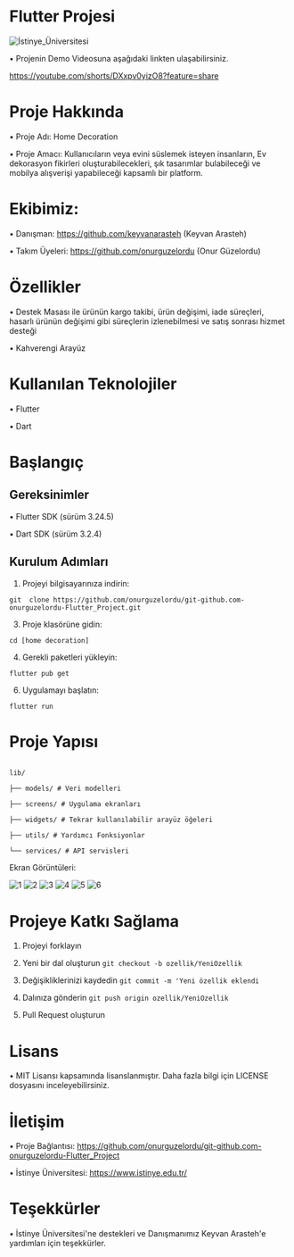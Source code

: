# Flutter Projesi

![İstinye_Üniversitesi](https://github.com/user-attachments/assets/e0a76c00-518d-441f-9df0-1de967fdf884)

• Projenin Demo Videosuna aşağıdaki linkten ulaşabilirsiniz. 

https://youtube.com/shorts/DXxpv0yizO8?feature=share


# Proje Hakkında

• Proje Adı: Home Decoration

• Proje Amacı: Kullanıcıların veya evini süslemek isteyen insanların, Ev dekorasyon fikirleri oluşturabilecekleri, şık tasarımlar bulabileceği ve mobilya alışverişi yapabileceği kapsamlı bir platform. 

# Ekibimiz:

• Danışman:
https://github.com/keyvanarasteh (Keyvan Arasteh)

• Takım Üyeleri:
https://github.com/onurguzelordu (Onur Güzelordu)

# Özellikler

• Destek Masası ile ürünün kargo takibi, ürün değişimi, iade süreçleri, hasarlı ürünün değişimi gibi süreçlerin izlenebilmesi ve satış sonrası hizmet desteği

• Kahverengi Arayüz

# Kullanılan Teknolojiler

• Flutter

• Dart

# Başlangıç

## Gereksinimler

• Flutter SDK (sürüm 3.24.5)

• Dart SDK (sürüm 3.2.4)

## Kurulum Adımları

1. Projeyi bilgisayarınıza indirin:
<pre><code>git  clone https://github.com/onurguzelordu/git-github.com-onurguzelordu-Flutter_Project.git </code></pre>


3. Proje klasörüne gidin:
<pre><code>cd [home decoration]</code></pre>

4. Gerekli paketleri yükleyin:
<pre><code>flutter pub get</code></pre>

6. Uygulamayı başlatın:
<pre><code>flutter run</code></pre>

# Proje Yapısı
```

lib/

├── models/ # Veri modelleri

├── screens/ # Uygulama ekranları

├── widgets/ # Tekrar kullanılabilir arayüz öğeleri

├── utils/ # Yardımcı Fonksiyonlar

└── services/ # API servisleri

```

Ekran Görüntüleri:

![1](https://github.com/user-attachments/assets/a6937ff2-b786-487e-a947-ce94b5062bac)
![2](https://github.com/user-attachments/assets/c941e9eb-290a-4343-b8bd-62cb6489a636)
![3](https://github.com/user-attachments/assets/8ec2d877-fdcc-4e0a-9acc-99c831d71622)
![4](https://github.com/user-attachments/assets/e2ce0ede-1a70-4148-b1f6-a17cb06b68c4)
![5](https://github.com/user-attachments/assets/95bebdf9-9a76-4953-8b5f-800dfdb3f701)
![6](https://github.com/user-attachments/assets/606e2a14-ec70-4c25-b08b-629e916caee6)



# Projeye Katkı Sağlama

1. Projeyi forklayın

2. Yeni bir dal oluşturun ``` git checkout -b ozellik/YeniOzellik ```

3. Değişikliklerinizi kaydedin ```git commit -m 'Yeni özellik eklendi```

4. Dalınıza gönderin ```git push origin ozellik/YeniOzellik```

5. Pull Request oluşturun

# Lisans
• MIT Lisansı kapsamında lisanslanmıştır. Daha fazla bilgi için LICENSE dosyasını inceleyebilirsiniz.

# İletişim
• Proje Bağlantısı: https://github.com/onurguzelordu/git-github.com-onurguzelordu-Flutter_Project

• İstinye Üniversitesi: https://www.istinye.edu.tr/

# Teşekkürler

• İstinye Üniversitesi'ne destekleri ve Danışmanımız Keyvan Arasteh'e yardımları için teşekkürler.
